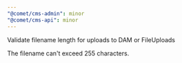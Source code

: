 ```yaml
---
"@comet/cms-admin": minor
"@comet/cms-api": minor
---
```


Validate filename length for uploads to DAM or FileUploads

The filename can't exceed 255 characters.
